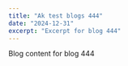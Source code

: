 ```yaml
---
title: "Ak test blogs 444"
date: "2024-12-31"
excerpt: "Excerpt for blog 444"
---
```


Blog content for blog 444